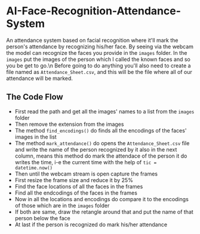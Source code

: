 # AI-Face-Recognition-Attendance-System
An attendance system based on facial recognition where it'll mark the person's attendance by recognizing his/her face. 
By seeing via the webcam the model can recognize the faces you provide in the ```images``` folder. In the ```images``` 
put the images of the person which I called the known faces and so you be get to go.\n
Before going to do anything you'll also need to create a file named as ```Attendance_Sheet.csv```, and this will be the file where all of our 
attendance will be marked.

## The Code Flow
-	First read the path and get all the images' names to a list from the ```images``` folder
-	Then remove the extension from the images
-	The method ```find_encodings()``` do finds all the encodings of the faces' images in the list
-	The method ```mark_attendance()``` do opens the ```Attendance_Sheet.csv``` file and write the name of the person recognized by it also in the next column, 
means this method do mark the attendace of the person 
it do writes the time, i-e the current time with the help of ```tic = datetime.now()```
-	Then until the webcam stream is open capture the frames
-	First resize the frame size and reduce it by 25%
-	Find the face locations of all the faces in the frames
-	Find all the endcodings of the faces in the frames
-	Now in all the locations and encodings do compare it to the encodings of those which are in the ```images``` folder
-	If both are same, draw the retangle around that and put the name of that person below the face
-	At last if the person is recognized do mark his/her attendance